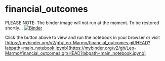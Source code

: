 # financial_outcomes
PLEASE NOTE: The binder image will not run at the moment. To be restored shortly...
[![Binder](https://mybinder.org/badge_logo.svg)](https://mybinder.org/v2/gh/Leo-Marmo/financial_outcomes.git/HEAD?labpath=main_notebook.ipynb)

Click the button above to view and run the notebook in your browser or visit <br>
[https://mybinder.org/v2/gh/Leo-Marmo/financial_outcomes.git/HEAD?labpath=main_notebook.ipynb](https://mybinder.org/v2/gh/Leo-Marmo/financial_outcomes.git/HEAD?labpath=main_notebook.ipynb)


